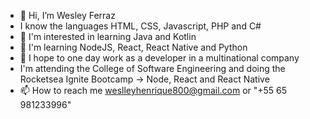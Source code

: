 - 👋 Hi, I’m Wesley Ferraz
- I know the languages HTML, CSS, Javascript, PHP and C#
- 👀 I'm interested in learning Java and Kotlin
- 🌱 I'm learning NodeJS, React, React Native and Python
- 💞️ I hope to one day work as a developer in a multinational company
- I'm attending the College of Software Engineering and doing the Rocketsea Ignite Bootcamp -> Node, React and React Native
- 📫 How to reach me weslleyhenrique800@gmail.com or "+55 65 981233996"

